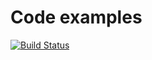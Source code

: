 Code examples
=============

[![Build Status](https://travis-ci.org/eldar-aliyev/examples1.png?branch=master)](https://travis-ci.org/eldar-aliyev/examples1)
